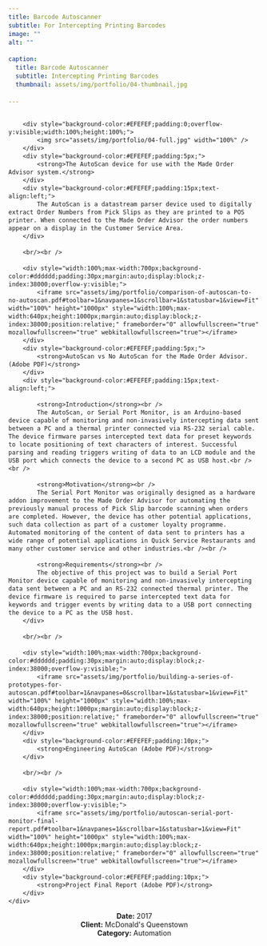 ```yaml
---
title: Barcode Autoscanner
subtitle: For Intercepting Printing Barcodes
image: ""
alt: ""

caption:
  title: Barcode Autoscanner
  subtitle: Intercepting Printing Barcodes
  thumbnail: assets/img/portfolio/04-thumbnail.jpg

---
```

<div style="width:100%;margin:0;padding:auto;display:block;float:left;position:relative;z-index:38000;overflow-y:visible;">
	<div style="width:100%;overflow-y:visible;float:left;display:block;">
		
		<div style="background-color:#EFEFEF;padding:0;overflow-y:visible;width:100%;height:100%;">
			<img src="assets/img/portfolio/04-full.jpg" width="100%" />
		</div>
		<div style="background-color:#EFEFEF;padding:5px;">
			<strong>The AutoScan device for use with the Made Order Advisor system.</strong>
		</div>
		<div style="background-color:#EFEFEF;padding:15px;text-align:left;">
			The AutoScan is a datastream parser device used to digitally extract Order Numbers from Pick Slips as they are printed to a POS printer. When connected to the Made Order Advisor the order numbers appear on a display in the Customer Service Area.
		</div>

		<br/><br />

		<div style="width:100%;max-width:700px;background-color:#dddddd;padding:30px;margin:auto;display:block;z-index:38000;overflow-y:visible;">
			<iframe src="assets/img/portfolio/comparison-of-autoscan-to-no-autoscan.pdf#toolbar=1&navpanes=1&scrollbar=1&statusbar=1&view=Fit" width="100%" height="1000px" style="width:100%;max-width:640px;height:1000px;margin:auto;display:block;z-index:38000;position:relative;" frameborder="0" allowfullscreen="true" mozallowfullscreen="true" webkitallowfullscreen="true"></iframe>
		</div>
		<div style="background-color:#EFEFEF;padding:5px;">
			<strong>AutoScan vs No AutoScan for the Made Order Advisor. (Adobe PDF)</strong>
		</div>
		<div style="background-color:#EFEFEF;padding:15px;text-align:left;">

			<strong>Introduction</strong><br />
			The AutoScan, or Serial Port Monitor, is an Arduino-based device capable of monitoring and non-invasively intercepting data sent between a PC and a thermal printer connected via RS-232 serial cable. The device firmware parses intercepted text data for preset keywords to locate positioning of text characters of interest. Successful parsing and reading triggers writing of data to an LCD module and the USB port which connects the device to a second PC as USB host.<br /><br />

			<strong>Motivation</strong><br />
			The Serial Port Monitor was originally designed as a hardware addon improvement to the Made Order Advisor for automating the previously manual process of Pick Slip barcode scanning when orders are completed. However, the device has other potential applications, such data collection as part of a customer loyalty programme. Automated monitoring of the content of data sent to printers has a wide range of potential applications in Quick Service Restaurants and many other customer service and other industries.<br /><br />

			<strong>Requirements</strong><br />
			The objective of this project was to build a Serial Port Monitor device capable of monitoring and non-invasively intercepting data sent between a PC and an RS-232 connected thermal printer. The device firmware is required to parse intercepted text data for keywords and trigger events by writing data to a USB port connecting the device to a PC as the USB host.
		</div>

		<br/><br />

		<div style="width:100%;max-width:700px;background-color:#dddddd;padding:30px;margin:auto;display:block;z-index:38000;overflow-y:visible;">
			<iframe src="assets/img/portfolio/building-a-series-of-prototypes-for-autoscan.pdf#toolbar=1&navpanes=0&scrollbar=1&statusbar=1&view=Fit" width="100%" height="1000px" style="width:100%;max-width:640px;height:1000px;margin:auto;display:block;z-index:38000;position:relative;" frameborder="0" allowfullscreen="true" mozallowfullscreen="true" webkitallowfullscreen="true"></iframe>
		</div>
		<div style="background-color:#EFEFEF;padding:10px;">
			<strong>Engineering AutoScan (Adobe PDF)</strong>
		</div>

		<br/><br />

		<div style="width:100%;max-width:700px;background-color:#dddddd;padding:30px;margin:auto;display:block;z-index:38000;overflow-y:visible;">
			<iframe src="assets/img/portfolio/autoscan-serial-port-monitor-final-report.pdf#toolbar=1&navpanes=1&scrollbar=1&statusbar=1&view=Fit" width="100%" height="1000px" style="width:100%;max-width:640px;height:1000px;margin:auto;display:block;z-index:38000;position:relative;" frameborder="0" allowfullscreen="true" mozallowfullscreen="true" webkitallowfullscreen="true"></iframe>
		</div>
		<div style="background-color:#EFEFEF;padding:10px;">
			<strong>Project Final Report (Adobe PDF)</strong>
		</div>
	</div>
<!--
<p style="position:relative;padding-left:auto;padding-right:1vw;padding-top:auto;margin:auto;height:5vh;width:100%;display:block;float:left;z-index:38000;">
<button class="btn btn-primary" style="position:relative;padding:auto;margin:auto;height:5vh;width:9vw;display:block;z-index:38000;" data-dismiss="modal" type="button"><i class="fas fa-times"></i>Close Project</button>
</p>
-->
</div>

<br /><br />
<!--{:.list-inline}-->
<div style="width:100%;text-align:center;">
<strong>Date:</strong> 2017<br />
<strong>Client:</strong> McDonald's Queenstown<br />
<strong>Category:</strong> Automation<br />
</div>


<!--<iframe src="assets/img/portfolio/autoscan.pdf" width="100vw" height="100vh" frameborder="0" allowfullscreen="true" mozallowfullscreen="true" webkitallowfullscreen="true" style="position:fixed;z-index:1900;display:inline;left:0px;top:0px;right:0px;bottom:0px;width:100vw;height:100vh;margin-top:0px;margin-left:0px;margin-right:0px;margin-bottom:0px;padding:0px;">
</iframe>
-->

